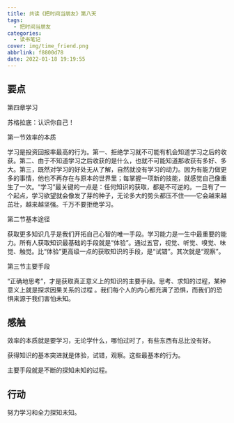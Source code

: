 ```yaml
---
title: 共读《把时间当朋友》第八天
tags:
  - 把时间当朋友
categories:
  - 读书笔记
cover: img/time_friend.png
abbrlink: f8800d78
date: 2022-01-18 19:19:55
---
```


## 要点

第四章学习

苏格拉底：认识你自己！

第一节效率的本质

学习是投资回报率最高的行为。第一、拒绝学习就不可能有机会知道学习之后的收获。第二、由于不知道学习之后收获的是什么，也就不可能知道那收获有多好、多大。第三，既然对学习的好处无从了解，自然就没有学习的动力。因为有能力做更多的事情，他也不再存在与原本的世界里；每掌握一项新的技能，就感觉自己像重生了一次。“学习”最关键的一点是：任何知识的获取，都是不可逆的。一旦有了一个起点，学习欲望就会像发了芽的种子，无论多大的势头都压不住——它会越来越茁壮，越来越坚强。千万不要拒绝学习。

第二节基本途径

获取更多知识几乎是我们开拓自己心智的唯一手段。学习能力是一生中最重要的能力。所有人获取知识最基础的手段就是“体验”。通过五官，视觉、听觉、嗅觉、味觉、触觉。比“体验”更高级一点的获取知识的手段，是“试错”。其次就是“观察”。

第三节主要手段

“正确地思考”，才是获取真正意义上的知识的主要手段。思考、求知的过程，某种意义上就是探求因果关系的过程 。我们每个人的内心都充满了恐惧，而我们的恐惧来源于我们害怕未知。

## 感触

效率的本质就是要学习，无论学什么，哪怕过时了，有些东西有总比没有好。

获得知识的基本突进就是体验，试错，观察。这些最基本的行为。

主要手段就是不断的探知未知的过程。

## 行动

努力学习和全力探知未知。